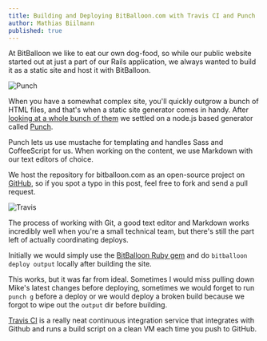 ```yaml
---
title: Building and Deploying BitBalloon.com with Travis CI and Punch 
author: Mathias Biilmann
published: true
---
```


At BitBalloon we like to eat our own dog-food, so while our public website started out at just a part of our Rails application, we always wanted to build it as a static site and host it with BitBalloon.

![Punch](/img/posts/punch.png)

When you have a somewhat complex site, you'll quickly outgrow a bunch of HTML files, and that's when a static site generator comes in handy. After [looking at a whole bunch of them](http://staticgen.yourwebisonline.com/) we settled on a node.js based generator called [Punch](http://laktek.github.io/punch/).

Punch lets us use mustache for templating and handles Sass and CoffeeScript for us. When working on the content, we use Markdown with our text editors of choice. 

We host the repository for bitballoon.com as an open-source project on [GitHub](https://github.com/BitBalloon/homepage), so if you spot a typo in this post, feel free to fork and send a pull request.

![Travis](/img/posts/travis-mascot-200px.png)

The process of working with Git, a good text editor and Markdown works incredibly well when you're a small technical team, but there's still the part left of actually coordinating deploys.

Initially we would simply use the [BitBalloon Ruby gem](https://github.com/BitBalloon/bitballoon-ruby) and do `bitballoon deploy output` locally after building the site.

This works, but it was far from ideal. Sometimes I would miss pulling down Mike's latest changes before deploying, sometimes we would forget to run `punch g` before a deploy or we would deploy a broken build because we forgot to wipe out the `output` dir before building.

[Travis CI](https://travis-ci.org/) is a really neat continuous integration service that integrates with Github and runs a build script on a clean VM each time you push to GitHub.


